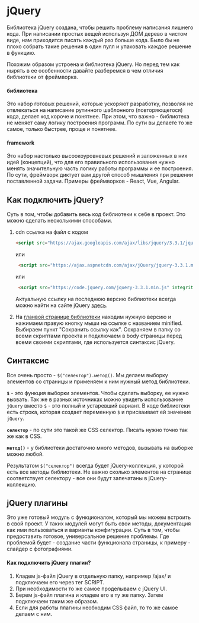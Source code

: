 # jQuery
Библиотека jQuery создана, чтобы решить проблему написания лишнего кода. При написании простых вещей используя ДОМ дерево в чистом виде, нам приходится писать каждый раз больше кода. Было бы не плохо собрать такие решения в один пулл и упаковать каждое решение в функцию.

Похожим образом устроена и библиотека jQuery. Но перед тем как нырять в ее особенности давайте разберемся в чем отличия библиотеки от фреймворка.

#### библиотека
Это набор готовых решений, которые ускоряют разработку, позволяя не отвлекаться на написание рутинного шаблонного (повторяющегося) кода, делает код короче и понятнее. При этом, что важно - библиотека не меняет саму логику построения программ. По сути вы делаете то же самое, только быстрее, проще и понятнее.

#### framework
Это набор настолько высоокоуровневых решений и заложенных в них идей (концепций), что для его правильного использования нужно менять значительную часть логику работы программы и ее построения. По сути, фреймворк диктует вам другой способ мышления при решении поставленной задачи. Примеры фреймворков - React, Vue, Angular.

## Как подключить jQuery?
Суть в том, чтобы добавить весь код библиотеки к себе в проект. Это можно сделать несколькими способами.

1) cdn ссылка на файл с кодом 
    ```html
   <script src="https://ajax.googleapis.com/ajax/libs/jquery/3.3.1/jquery.min.js"></script>      
   ```
   или
   ```html
    <script src="https://ajax.aspnetcdn.com/ajax/jQuery/jquery-3.3.1.min.js"></script>
    ```
   или
   ```html
    <script src="https://code.jquery.com/jquery-3.3.1.min.js" integrity="sha256-FgpCb/KJQlLNfOu91ta32o/NMZxltwRo8QtmkMRdAu8=" crossorigin="anonymous"></script>
    ```
   Актуальную ссылку на последнюю версию библиотеки всегда можно найти на сайте jQuery [здесь](https://code.jquery.com/).
   
2) На [гланвой странице библиотеки](https://code.jquery.com/) находим нужную версию и нажимаем правую кнопку мыши на ссылке с названием minified. Выбираем пункт "Сохранить ссылку как". Сохраняем в папку со всеми скриптами проекта и подключаем в body страницы перед всеми своими скриптами, где используется синтаксис jQuery.

## Синтаксис
Все очень просто - `$("селектор").метод()`. Мы делаем выборку элементов со страницы и применяем к ним нужный метод библиотеки.

**`$`** - это функция выборки элементов. Чтобы сделать выборку, ее нужно вызвать. Так же в разных источниках можно увидеть использование `jQuery` вместо `$` - это полный и устаревший вариант. В коде библиотеки есть строка, которая создает переменную `$` и присваивает ей значение `jQuery`.

**`селектор`** - по сути это такой же CSS селектор. Писать нужно точно так же как в CSS.

**`метод()`** - у библиотеки достаточно много методов, вызывать на выборке можно любой.

Результатом `$("селектор")` всегда будет jQuery-коллекция, у которой есть все методы библиотеки. Не важно сколько элементов на странице соответствует селектору - все они будут запечатаны в jQuery-коллекцию.

## jQuery плагины
Это уже готовый модуль с функционалом, который мы можем встроить в свой проект. У таких модулей могут быть свои методы, документация как ими пользоваться и варианты конфигурации. Суть в том, чтобы предоставить готовое, универсальное решение проблемы. Где проблемой будет - создание части функционала страницы, к примеру - слайдер с фотографиями.

#### Как подключить jQuery плагин?
1) Кладем js-файл jQuery в отдельную папку, например /ajax/ и подключаем его через тег SCRIPT.
2) При необходимости то же самое проделываем с jQuery UI.
3) Берем js-файл плагина и кладем его в ту же папку. Затем подключаем таким же образом.
4) Если для работы плагины необходим CSS файл, то то же самое делаем с ним.